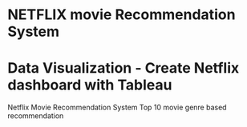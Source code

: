 # NETFLIX movie Recommendation System 
# Data Visualization - Create Netflix dashboard with Tableau
Netflix Movie Recommendation System
Top 10 movie genre based recommendation


